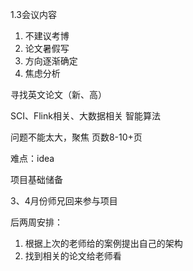 1.3会议内容

1. 不建议考博
2. 论文暑假写
3. 方向逐渐确定
4. 焦虑分析



寻找英文论文（新、高）

SCI、Flink相关、大数据相关  智能算法

问题不能太大，聚焦      页数8-10+页

难点：idea



项目基础储备

3、4月份师兄回来参与项目



后两周安排：

1. 根据上次的老师给的案例提出自己的架构
2. 找到相关的论文给老师看